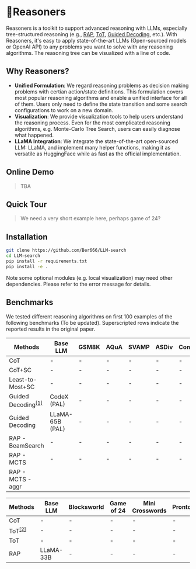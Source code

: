 # 🤔Reasoners
Reasoners is a toolkit to support advanced reasoning with LLMs, especially tree-structured reasoning (e.g., [RAP](https://arxiv.org/abs/2305.14992), [ToT](https://arxiv.org/abs/2305.10601), [Guided Decoding](https://arxiv.org/abs/2305.00633), etc.). With Reasoners, it's easy to apply state-of-the-art LLMs (Open-sourced models or OpenAI API) to any problems you want to solve with any reasoning algorithms. The reasoning tree can be visualized with a line of code.

## Why Reasoners?
- **Unified Formulation**: We regard reasoning problems as decision making problems with certian action/state definitions. This formulation covers most popular reasoning algorithms and enable a unified interface for all of them. Users only need to define the state transition and some search configurations to work on a new domain.
- **Visualization**: We provide visualization tools to help users understand the reasoning process. Even for the most complicated reasoning algorithms, e.g. Monte-Carlo Tree Search, users can easily diagnose what happened.
- **LLaMA Integration**: We integrate the state-of-the-art open-sourced LLM: LLaMA, and implement many helper functions, making it as versatile as HuggingFace while as fast as the official implementation.


## Online Demo
> TBA

## Quick Tour
> We need a very short example here, perhaps game of 24?

## Installation
```bash
git clone https://github.com/Ber666/LLM-search
cd LLM-search
pip install -r requirements.txt
pip install -e .
```
Note some optional modules (e.g. local visualization) may need other dependencies. Please refer to the error message for details.

## Benchmarks
We tested different reasoning algorithms on first 100 examples of the following benchmarks (To be updated). Superscripted rows indicate the reported results in the original paper.

|Methods|Base LLM|GSM8K|AQuA|SVAMP|ASDiv|CommonsenseQA|StrategyQA|
|-|-|-|-|-|-|-|-|
|CoT|-|-|-|-|-|-|-|
|CoT+SC|-|-|-|-|-|-|-|
|Least-to-Most+SC|-|-|-|-|-|-|-|
|Guided Decoding<sup>[[1]](https://arxiv.org/abs/2305.00633)</sup>|CodeX (PAL)|-|-|-|-|-|-|
|Guided Decoding|LLaMA-65B (PAL)|-|-|-|-|-|-|
|RAP - BeamSearch|-|-|-|-|-|-|-|
|RAP - MCTS|-|-|-|-|-|-|-|
|RAP - MCTS - aggr|


|Methods|Base LLM|Blocksworld|Game of 24|Mini Crosswords|ProntoQA|
|-|-|-|-|-|-|
|CoT|-|-|-|-|-|
|ToT<sup>[[2]](https://arxiv.org/abs/2305.10601)<sup>|-|-|-|-|-|
|ToT|-|-|-|-|-|
|RAP|LLaMA-33B|-|-|-|-|

